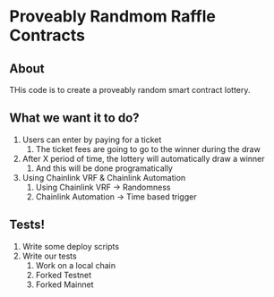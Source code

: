 # Proveably Randmom Raffle Contracts

## About

THis code is to create a proveably random smart contract lottery.

## What we want it to do?

1. Users can enter by paying for a ticket
   1. The ticket fees are going to go to the winner during the draw
2. After X period of time, the lottery will automatically draw a winner
   1. And this will be done programatically
3. Using Chainlink VRF & Chainlink Automation
   1. Using Chainlink VRF -> Randomness
   2. Chainlink Automation -> Time based trigger


## Tests!

1. Write some deploy scripts
2. Write our tests
   1. Work on a local chain
   2. Forked Testnet
   3. Forked Mainnet